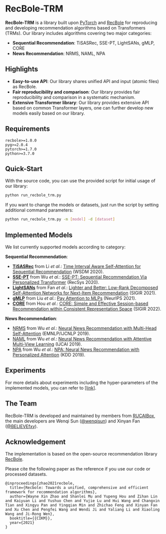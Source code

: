 # RecBole-TRM

**RecBole-TRM** is a library built upon [PyTorch](https://pytorch.org) and [RecBole](https://github.com/RUCAIBox/RecBole) for reproducing and developing recommendation algorithms based on Transformers (TRMs). Our library includes algorithms covering two major categories:
* **Sequential Recommendation**: TiSASRec, SSE-PT, LightSANs, gMLP, CORE
* **News Recommendation**: NRMS, NAML, NPA

## Highlights

* **Easy-to-use API**:
    Our library shares unified API and input (atomic files) as RecBole.
* **Fair reproducibility and comparison**:
    Our library provides fair reproducibility and comparison in a systematic mechanism.
* **Extensive Transformer library**:
    Our library provides extensive API based on common Transformer layers, one can further develop new models easily based on our library.

## Requirements

```
recbole>=1.0.0
pyg>=2.0.4
pytorch>=1.7.0
python>=3.7.0
```

## Quick-Start

With the source code, you can use the provided script for initial usage of our library:

```bash
python run_recbole_trm.py
```

If you want to change the models or datasets, just run the script by setting additional command parameters:

```bash
python run_recbole_trm.py -m [model] -d [dataset]
```

## Implemented Models

We list currently supported models according to category:

**Sequential Recommendation**:

* **[TiSASRec](/recbole/model/transformer_recommender/tisasrec.py)** from Li *et al.*: [Time Interval Aware Self-Attention for Sequential Recommendation](https://dl.acm.org/doi/10.1145/3336191.3371786) (WSDM 2020).
* **[SSE-PT](/recbole/model/transformer_recommender/ssept.py)** from Wu *et al.*: [SSE-PT: Sequential Recommendation Via Personalized Transformer](https://dl.acm.org/doi/10.1145/3383313.3412258) (RecSys 2020).
* **[LightSANs](/recbole/model/sequential_recommender/lightsans.py)** from Fan *et al.*: [Lighter and Better: Low-Rank Decomposed Self-Attention Networks for Next-Item Recommendation](https://dl.acm.org/doi/10.1145/3404835.3462978) (SIGIR 2021).
* **[gMLP](/recbole/model/transformer_recommender/gmlp.py)** from Liu *et al.*: [Pay Attention to MLPs](https://arxiv.org/abs/2105.08050) (NeurIPS 2021).
* **[CORE](/recbole/model/sequential_recommender/core.py)** from Hou *et al.*: [CORE: Simple and Effective Session-based Recommendation within Consistent Representation Space](https://arxiv.org/abs/2204.11067) (SIGIR 2022).

**News Recommendation**:

* [NRMS](https://aclanthology.org/D19-1671/) from Wu *et al.*: [Neural News Recommendation with Multi-Head Self-Attention](https://aclanthology.org/D19-1671/) (EMNLP/IJCNLP 2019).
* [NAML](https://arxiv.org/abs/1907.05576) from Wu *et al.*: [Neural News Recommendation with Attentive Multi-View Learning](https://arxiv.org/abs/1907.05576) (IJCAI 2019).
* [NPA](https://arxiv.org/abs/1907.05559) from Wu *et al.*: [NPA: Neural News Recommendation with Personalized Attention](https://arxiv.org/abs/1907.05559) (KDD 2019).

## Experiments

For more details about experiments including the hyper-parameters of the implemented models, you can refer to [[link]](experiments/README.md).

## The Team

RecBole-TRM is developed and maintained by members from [RUCAIBox](http://aibox.ruc.edu.cn/), the main developers are Wenqi Sun ([@wenqisun](https://github.com/wenqisun)) and Xinyan Fan ([@BELIEVEfxy](https://github.com/BELIEVEfxy)).

## Acknowledgement

The implementation is based on the open-source recommendation library [RecBole](https://github.com/RUCAIBox/RecBole).

Please cite the following paper as the reference if you use our code or processed datasets.

```
@inproceedings{zhao2021recbole,
  title={Recbole: Towards a unified, comprehensive and efficient framework for recommendation algorithms},
  author={Wayne Xin Zhao and Shanlei Mu and Yupeng Hou and Zihan Lin and Kaiyuan Li and Yushuo Chen and Yujie Lu and Hui Wang and Changxin Tian and Xingyu Pan and Yingqian Min and Zhichao Feng and Xinyan Fan and Xu Chen and Pengfei Wang and Wendi Ji and Yaliang Li and Xiaoling Wang and Ji-Rong Wen},
  booktitle={{CIKM}},
  year={2021}
}
